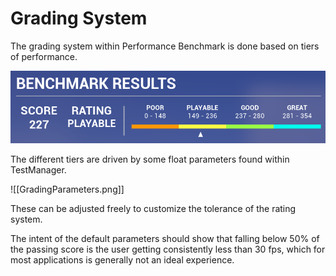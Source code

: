 # Grading System

The grading system within Performance Benchmark is done based on tiers of performance.

![Image of Grading System](images/gradingsystem.png)

The different tiers are driven by some float parameters found within TestManager.

![[GradingParameters.png]]

These can be adjusted freely to customize the tolerance of the rating system. 

The intent of the default parameters should show that falling below 50% of the passing score is the user getting consistently less than 30 fps, which for most applications is generally not an ideal experience.